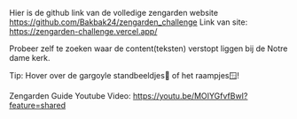 Hier is de github link van de volledige zengarden website https://github.com/Bakbak24/zengarden_challenge
Link van site: https://zengarden-challenge.vercel.app/

Probeer zelf te zoeken waar de content(teksten) verstopt liggen bij de Notre dame kerk.

Tip: Hover over de gargoyle standbeeldjes🦇 of het raampjes🪟!

Zengarden Guide Youtube Video: https://youtu.be/MOIYGfvfBwI?feature=shared
